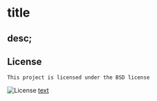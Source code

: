 # title

## desc;


## License
    This project is licensed under the BSD license
![License](https://img.shields.io/badge/License-BSD-blue.svg)
[text](https://linktoResource)



